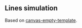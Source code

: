 ## Lines simulation

Based on [canvas-empty-template](https://github.com/michaelmo5/canvas-empty-template).